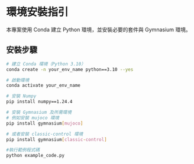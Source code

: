 # 環境安裝指引

本專案使用 Conda 建立 Python 環境，並安裝必要的套件與 Gymnasium 環境。

## 安裝步驟

```bash
# 建立 Conda 環境（Python 3.10）
conda create -n your_env_name python==3.10 --yes

# 啟動環境
conda activate your_env_name

# 安裝 Numpy
pip install numpy==1.24.4

# 安裝 Gymnasium 及所需環境
# 例如安裝 mujoco 環境
pip install gymnasium[mujoco]

# 或者安裝 classic-control 環境
pip install gymnasium[classic-control]

#執行範例程式碼
python example_code.py
